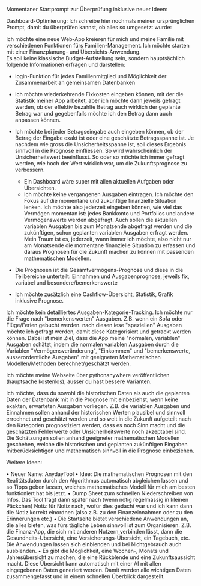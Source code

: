 Momentaner Startprompt zur Überprüfung inklusive neuer Ideen:

Dashboard-Optimierung: 
 Ich schreibe hier nochmals meinen ursprünglichen Prompt, damit du überprüfen kannst, ob alles so umgesetzt wurde: 

 Ich möchte eine neue Web-App kreieren für mich und meine Familie mit verschiedenen Funktionen fürs Familien-Management. Ich möchte starten mit einer Finanzplanung- und Übersichts-Anwendung.  
  Es soll keine klassische Budget-Aufstellung sein, sondern hauptsächlich folgende Informationen erfragen und darstellen:  
  - login-Funktion für jedes Familienmitglied und Möglichkeit der Zusammenarbeit an gemeinsamen Datenbanken  

  - ich möchte wiederkehrende Fixkosten eingeben können, mit der die Statistik meiner App arbeitet, aber ich möchte dann jeweils gefragt werden, ob der effektiv bezahlte Betrag auch wirklich der geplante Betrag war und gegebenfalls möchte ich den Betrag dann auch anpassen können.
- Ich möchte bei jeder Betragseingabe auch eingeben können, ob der Betrag der Eingabe exakt ist oder eine geschätzte Betragsspanne ist. Je nachdem wie gross die Unsicherheitsspanne ist, soll dieses Ergebnis sinnvoll in die Prognose einfliessen. So wird wahrscheinlich der Unsicherheitswert beeinflusst. So oder so möchte ich immer gefragt werden, wie hoch der Wert wirklich war, um die Zukunftsprognose zu verbessern.
  - Ein Dashboard wäre super mit allen aktuellen Aufgaben oder Übersichten.
  - Ich möchte keine vergangenen Ausgaben eintragen. Ich möchte den Fokus auf die momentane und zukünftige finanzielle Situation lenken. Ich möchte also jederzeit eingeben können, wie viel das Vermögen momentan ist: jedes Bankkonto und Portfolios und andere Vermögenswerte werden abgefragt. Auch sollen die aktuellen variablen Ausgaben bis zum Monatsende abgefragt werden und die zukünftigen, schon geplanten variablen Ausgaben erfragt werden. Mein Traum ist es, jederzeit, wann immer ich möchte, also nicht nur am Monatsende die momentane finanzielle Situation zu erfassen und daraus Prognosen für die Zukunft machen zu können mit passenden mathematischen Modellen. 

- Die Prognosen ist die Gesamtvermögens-Prognose und diese in die Teilbereiche unterteilt: Einnahmen und Ausgabenprognose, jeweils fix, variabel und besondere/bemerkenswerte

- Ich möchte zusätzlich eine Cashflow-Übersicht, Statistik, Grafik inklusive Prognose.

Ich möchte kein detailliertes Ausgaben-Kategorie-Tracking. Ich möchte nur die Frage nach "bemerkenswerten" Ausgaben. Z.B. wenn ein Sofa oder Flüge/Ferien gebucht werden. nach diesen iese "speziellen" Ausgaben möchte ich gefragt werden, damit diese Kategorisiert und getrackt werden können. Dabei ist mein Ziel, dass die App meine "normalen, variablen" Ausgaben schätzt, indem die normalen variablen Ausgaben durch die Variablen "Vermögensveränderung", "Einkommen" und "bemerkenswerte, ausserordentliche Ausgaben" mit geeigneten Mathematischen Modellen/Methoden berechnet/geschätzt werden. 



 Ich möchte meine Webseite über pythonanywhere veröffentlichen (hauptsache kostenlos), ausser du hast bessere Varianten. 

 Ich möchte, dass du sowohl die historischen Daten als auch die geplanten Daten der Datenbank mit in die Prognose mit einbeziehst, wenn keine exakten, erwarteten Ausgaben vorliegen. Z.B. die variablen Ausgaben und Einnahmen sollen anhand der historischen Werten plausibel und sinnvoll errechnet und geschätzt werden und so weit in die Zukunft aufgeteilt nach den Kategorien prognostiziert werden, dass es noch Sinn macht und die geschätzten Fehlerwerte oder Unsicherheitswerte noch akzeptabel sind. Die Schätzungen sollen anhand geeigneter mathematischen Modellen geschehen, welche die historischen und geplanten zukünftigen Eingaben mitberücksichtigen und mathematisch sinnvoll in die Prognose einbeziehen.

Weitere Ideen:

• Neuer Name: AnydayTool
• Idee: Die mathematischen Prognosen mit den Realitätsdaten durch den Algorithmus automatisch abgleichen lassen und so Tipps geben lassen, welches mathematisches Modell für mich am besten funktioniert hat bis jetzt.
• Dump Sheet zum schnellen Niederschreiben von Infos. Das Tool fragt dann später nach (wenn nötig regelmässig in kleinen Päckchen) Notiz für Notiz nach, wofür dies gedacht war und ich kann dann die Notiz korrekt einordnen (also z.B. zu den Finanzeinnahmen oder zu den Erinnerungen etc.)
• Die Startseite bietet verschiedene Anwendungen an, die alles bieten, was fürs tägliche Leben sinnvoll ist zum Organisieren. Z.B. die Finanz-App, die sich mit anderen Nutzern verbinden lässt, dann die Gesundheits-Übersicht, eine Versicherungs-Übersicht, ein Tagebuch, etc. Die Anwendungen lassen sich einblenden und bei Nichtgebrauch auch ausblenden.
• Es gibt die Möglichkeit, eine Wochen-, Monats und Jahresübersicht zu machen, die eine Rückblende und eine Zukunftsaussicht macht. Diese Übersicht kann automatisch mit einer AI mit allen eingegebenen Daten generiert werden. Damit werden alle wichtigen Daten zusammengefasst und in einem schnellen Überblick dargestellt.
